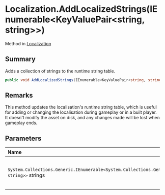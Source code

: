 # Localization.AddLocalizedStrings(IEnumerable<KeyValuePair<string, string>>)

Method in [Localization](/api/csharp/yarn.unity.localization.md)

## Summary


Adds a collection of strings to the runtime string table.


```csharp
public void AddLocalizedStrings(IEnumerable<KeyValuePair<string, string>> strings)
```

## Remarks


This method updates the localisation's runtime string table, which
is useful for adding or changing the localisation during gameplay or
in a built player. It doesn't modify the asset on disk, and any
changes made will be lost when gameplay ends.


## Parameters

|Name|Description|
|:---|:---|
|`System.Collections.Generic.IEnumerable<System.Collections.Generic.KeyValuePair<string, string>>` strings|The collection of keys and strings to add.|

